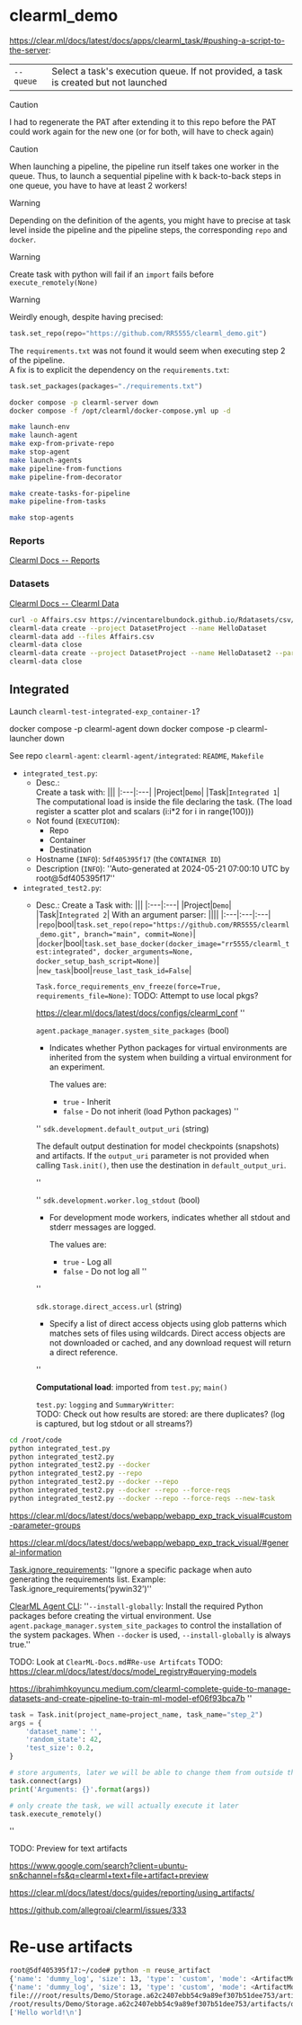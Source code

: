 # clearml_demo





https://clear.ml/docs/latest/docs/apps/clearml_task/#pushing-a-script-to-the-server:

|||
|:---|:---|
|`--queue`|Select a task's execution queue. If not provided, a task is created but not launched|



> [!CAUTION]
> I had to regenerate the PAT after extending it to this repo before the PAT could work again for the new one (or for both, will have to check again) 


> [!CAUTION]
> When launching a pipeline, the pipeline run itself takes one worker in the queue. Thus, to launch a sequential pipeline with k back-to-back steps in one queue, you have to have at least 2 workers!

> [!WARNING]
> Depending on the definition of the agents, you might have to precise at task level inside the pipeline and the pipeline steps, the corresponding `repo` and `docker`.

> [!WARNING]
> Create task with python will fail if an `import` fails before `execute_remotely(None)`

> [!WARNING]
> Weirdly enough, despite having precised:
> ```python
> task.set_repo(repo="https://github.com/RR5555/clearml_demo.git")
> ```
> The `requirements.txt` was not found it would seem when executing step 2 of the pipeline.\
> A fix is to explicit the dependency on the `requirements.txt`:
> ```python
> task.set_packages(packages="./requirements.txt")
> ```

```bash
docker compose -p clearml-server down
docker compose -f /opt/clearml/docker-compose.yml up -d
```


```bash
make launch-env
make launch-agent
make exp-from-private-repo
make stop-agent
make launch-agents
make pipeline-from-functions
make pipeline-from-decorator

make create-tasks-for-pipeline
make pipeline-from-tasks

make stop-agents
```


### Reports

[Clearml Docs -- Reports](https://clear.ml/docs/latest/docs/webapp/webapp_reports/)


### Datasets

[Clearml Docs -- Clearml Data](https://clear.ml/docs/latest/docs/clearml_data/)

```bash
curl -o Affairs.csv https://vincentarelbundock.github.io/Rdatasets/csv/AER/Affairs.csv
clearml-data create --project DatasetProject --name HelloDataset
clearml-data add --files Affairs.csv
clearml-data close
clearml-data create --project DatasetProject --name HelloDataset2 --parents 479a1e15b44e44daa4e27efa97811246
clearml-data close
```


## Integrated


Launch `clearml-test-integrated-exp_container-1`?

docker compose -p clearml-agent down
docker compose -p clearml-launcher down

See repo `clearml-agent`: `clearml-agent/integrated`: `README`, `Makefile`


* `integrated_test.py`:
  * Desc.:\
  	Create a task with:
	|||
	|:---|:---|
	|Project|`Demo`|
	|Task|`Integrated 1`|
	The computational load is inside the file declaring the task. (The load register a scatter plot and scalars (i:i*2 for i in range(100)))
  * Not found (`EXECUTION`):
    * Repo
    * Container
    * Destination
  * Hostname (`INFO`): `5df405395f17` (the `CONTAINER ID`)
  * Description (`INFO`): ''Auto-generated at 2024-05-21 07:00:10 UTC by root@5df405395f17''
* `integrated_test2.py`:
  * Desc.:
	Create a Task with:
	|||
	|:---|:---|
	|Project|`Demo`|
	|Task|`Integrated 2`|
	With an argument parser:
	||||
	|:---|:---|:---|
	|`repo`|bool|`task.set_repo(repo="https://github.com/RR5555/clearml_demo.git", branch="main", commit=None)`|
	|`docker`|bool|`task.set_base_docker(docker_image="rr5555/clearml_test:integrated", docker_arguments=None, docker_setup_bash_script=None)`|
	|`new_task`|bool|`reuse_last_task_id=False`|

	`Task.force_requirements_env_freeze(force=True, requirements_file=None)`:
	TODO: Attempt to use local pkgs?

	https://clear.ml/docs/latest/docs/configs/clearml_conf
	''

	`agent.package_manager.system_site_packages` (bool)

    * Indicates whether Python packages for virtual environments are inherited from the system when building a virtual environment for an experiment.

    	The values are:
        * `true` - Inherit
        * `false` - Do not inherit (load Python packages)
	''

	''
	`sdk.development.default_output_uri` (string)

    The default output destination for model checkpoints (snapshots) and artifacts. If the `output_uri` parameter is not provided when calling `Task.init()`, then use the destination in `default_output_uri`.

	''

	''
	`sdk.development.worker.log_stdout` (bool)

    * For development mode workers, indicates whether all stdout and stderr messages are logged.

    	The values are:
        * `true` - Log all
        * `false` - Do not log all
	''

	''

	`sdk.storage.direct_access.url` (string)

    * Specify a list of direct access objects using glob patterns which matches sets of files using wildcards. Direct access objects are not downloaded or cached, and any download request will return a direct reference.

	''



	**Computational load**: imported from `test.py`; `main()`

	`test.py`: `logging` and `SummaryWritter`:\
	TODO: Check out how results are stored: are there duplicates? (log is captured, but log stdout or all streams?)



```bash
cd /root/code
python integrated_test.py
python integrated_test2.py
python integrated_test2.py --docker
python integrated_test2.py --repo
python integrated_test2.py --docker --repo
python integrated_test2.py --docker --repo --force-reqs
python integrated_test2.py --docker --repo --force-reqs --new-task
```


https://clear.ml/docs/latest/docs/webapp/webapp_exp_track_visual#custom-parameter-groups

https://clear.ml/docs/latest/docs/webapp/webapp_exp_track_visual/#general-information



[Task.ignore_requirements](https://clear.ml/docs/latest/docs/references/sdk/task/#taskignore_requirements): ''Ignore a specific package when auto generating the requirements list. Example: Task.ignore_requirements(‘pywin32’)''


[ClearML Agent CLI](https://clear.ml/docs/latest/docs/clearml_agent/clearml_agent_ref/#parameters):
''`--install-globally`:	Install the required Python packages before creating the virtual environment. Use `agent.package_manager.system_site_packages` to control the installation of the system packages. When `--docker` is used, `--install-globally` is always true.''


TODO: Look at `ClearML-Docs.md`\#`Re-use Artifcats`
TODO: https://clear.ml/docs/latest/docs/model_registry#querying-models


https://ibrahimhkoyuncu.medium.com/clearml-complete-guide-to-manage-datasets-and-create-pipeline-to-train-ml-model-ef06f93bca7b
''
```python
task = Task.init(project_name=project_name, task_name="step_2")
args = {
    'dataset_name': '',
    'random_state': 42,
    'test_size': 0.2,
}

# store arguments, later we will be able to change them from outside the code
task.connect(args)
print('Arguments: {}'.format(args))

# only create the task, we will actually execute it later
task.execute_remotely()
```
''

TODO: Preview for text artifacts


https://www.google.com/search?client=ubuntu-sn&channel=fs&q=clearml+text+file+artifact+preview

https://clear.ml/docs/latest/docs/guides/reporting/using_artifacts/

https://github.com/allegroai/clearml/issues/333


# Re-use artifacts

```bash
root@5df405395f17:~/code# python -m reuse_artifact
{'name': 'dummy_log', 'size': 13, 'type': 'custom', 'mode': <ArtifactModeEnum.output: 'output'>, 'url': 'file:///root/results/Demo/Storage.a62c2407ebb54c9a89ef307b51dee753/artifacts/dummy_log/a.log', 'hash': '0ba904eae8773b70c75333db4de2f3ac45a8ad4ddba1b242f0b3cfc199391dd8', 'timestamp': datetime.datetime(2024, 7, 6, 9, 25, 37), 'metadata': {}, 'preview': 'a.log - 13 bytes\n'}
{'name': 'dummy_log', 'size': 13, 'type': 'custom', 'mode': <ArtifactModeEnum.output: 'output'>, 'url': 'file:///root/results/Demo/Storage.a62c2407ebb54c9a89ef307b51dee753/artifacts/dummy_log/a.log', 'hash': '0ba904eae8773b70c75333db4de2f3ac45a8ad4ddba1b242f0b3cfc199391dd8', 'timestamp': datetime.datetime(2024, 7, 6, 9, 25, 37), 'metadata': {}, 'preview': 'a.log - 13 bytes\n'}
file:///root/results/Demo/Storage.a62c2407ebb54c9a89ef307b51dee753/artifacts/dummy_log/a.log
/root/results/Demo/Storage.a62c2407ebb54c9a89ef307b51dee753/artifacts/dummy_log/a.log
['Hello world!\n']
```


